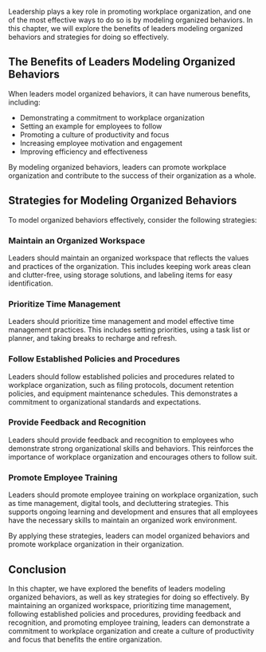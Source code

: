 
Leadership plays a key role in promoting workplace organization, and one of the most effective ways to do so is by modeling organized behaviors. In this chapter, we will explore the benefits of leaders modeling organized behaviors and strategies for doing so effectively.

The Benefits of Leaders Modeling Organized Behaviors
----------------------------------------------------

When leaders model organized behaviors, it can have numerous benefits, including:

* Demonstrating a commitment to workplace organization
* Setting an example for employees to follow
* Promoting a culture of productivity and focus
* Increasing employee motivation and engagement
* Improving efficiency and effectiveness

By modeling organized behaviors, leaders can promote workplace organization and contribute to the success of their organization as a whole.

Strategies for Modeling Organized Behaviors
-------------------------------------------

To model organized behaviors effectively, consider the following strategies:

### Maintain an Organized Workspace

Leaders should maintain an organized workspace that reflects the values and practices of the organization. This includes keeping work areas clean and clutter-free, using storage solutions, and labeling items for easy identification.

### Prioritize Time Management

Leaders should prioritize time management and model effective time management practices. This includes setting priorities, using a task list or planner, and taking breaks to recharge and refresh.

### Follow Established Policies and Procedures

Leaders should follow established policies and procedures related to workplace organization, such as filing protocols, document retention policies, and equipment maintenance schedules. This demonstrates a commitment to organizational standards and expectations.

### Provide Feedback and Recognition

Leaders should provide feedback and recognition to employees who demonstrate strong organizational skills and behaviors. This reinforces the importance of workplace organization and encourages others to follow suit.

### Promote Employee Training

Leaders should promote employee training on workplace organization, such as time management, digital tools, and decluttering strategies. This supports ongoing learning and development and ensures that all employees have the necessary skills to maintain an organized work environment.

By applying these strategies, leaders can model organized behaviors and promote workplace organization in their organization.

Conclusion
----------

In this chapter, we have explored the benefits of leaders modeling organized behaviors, as well as key strategies for doing so effectively. By maintaining an organized workspace, prioritizing time management, following established policies and procedures, providing feedback and recognition, and promoting employee training, leaders can demonstrate a commitment to workplace organization and create a culture of productivity and focus that benefits the entire organization.
